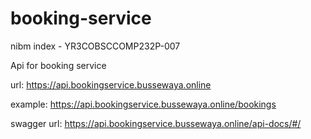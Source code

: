 # booking-service
nibm index - YR3COBSCCOMP232P-007

Api for booking service 

url: https://api.bookingservice.bussewaya.online

example: https://api.bookingservice.bussewaya.online/bookings

swagger url: https://api.bookingservice.bussewaya.online/api-docs/#/
